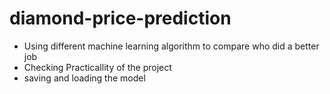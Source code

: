 # diamond-price-prediction
- Using different machine learning algorithm to compare who did a better job
- Checking Practicallity of the project
- saving and loading the model
